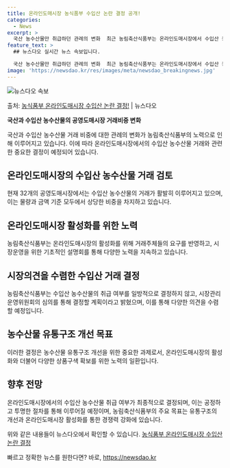 ```yaml
---
title: 온라인도매시장 농식품부 수입산 논란 결정 공개!
categories:
  - News
excerpt: >
  국산 농수산물만 취급하던 관례의 변화  최근 농림축산식품부는 온라인도매시장에서 수입산 농수산물의 취급 여부를…
feature_text: >
  ## 뉴스다오 실시간 뉴스 속보입니다.

  국산 농수산물만 취급하던 관례의 변화  최근 농림축산식품부는 온라인도매시장에서 수입산 농수산물의 취급 여부를…
image: 'https://newsdao.kr/res/images/meta/newsdao_breakingnews.jpg'
---
```


![뉴스다오 속보](https://newsdao.kr/res/images/meta/newsdao_breakingnews.jpg)

<p>출처: <a href="https://newsdao.kr/4561" rel="dofollow">농식품부 온라인도매시장 수입산 논란 결정!</a> | 뉴스다오</p>

**국산과 수입산 농수산물의 공영도매시장 거래비중 변화**

국산과 수입산 농수산물 거래 비중에 대한 관례의 변화가 농림축산식품부의 노력으로 인해 이루어지고 있습니다. 이에 따라 온라인도매시장에서의 수입산 농수산물 거래와 관련한 중요한 결정이 예정되어 있습니다.

## **온라인도매시장의 수입산 농수산물 거래 검토**
현재 32개의 공영도매시장에서는 수입산 농수산물의 거래가 활발히 이루어지고 있으며, 이는 물량과 금액 기준 모두에서 상당한 비중을 차지하고 있습니다.

## **온라인도매시장 활성화를 위한 노력**
농림축산식품부는 온라인도매시장의 활성화를 위해 거래주체들의 요구를 반영하고, 시장운영을 위한 기초적인 설명회를 통해 다양한 노력을 지속하고 있습니다.

## **시장의견을 수렴한 수입산 거래 결정**
농림축산식품부는 수입산 농수산물의 취급 여부를 일방적으로 결정하지 않고, 시장관리운영위원회의 심의를 통해 결정할 계획이라고 밝혔으며, 이를 통해 다양한 의견을 수렴할 예정입니다.

## **농수산물 유통구조 개선 목표**
이러한 결정은 농수산물 유통구조 개선을 위한 중요한 과제로서, 온라인도매시장의 활성화와 더불어 다양한 상품구색 확보를 위한 노력의 일환입니다.

## **향후 전망**
온라인도매시장에서의 수입산 농수산물 취급 여부가 최종적으로 결정되며, 이는 공정하고 투명한 절차를 통해 이루어질 예정이며, 농림축산식품부의 주요 목표는 유통구조의 개선과 온라인도매시장 활성화를 통한 경쟁력 강화에 있습니다. 

위와 같은 내용들이 뉴스다오에서 확인할 수 있습니다. [농식품부 온라인도매시장 수입산 논란 결정](https://newsdao.kr/4561) 

빠르고 정확한 뉴스를 원한다면? 바로, <a href="https://newsdao.kr" rel="dofollow">https://newsdao.kr</a>


    
